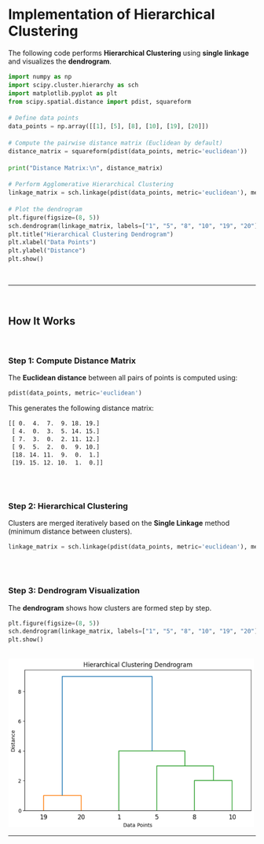 # **Implementation of Hierarchical Clustering**

The following code performs **Hierarchical Clustering** using **single linkage** and visualizes the **dendrogram**.

```python
import numpy as np
import scipy.cluster.hierarchy as sch
import matplotlib.pyplot as plt
from scipy.spatial.distance import pdist, squareform

# Define data points
data_points = np.array([[1], [5], [8], [10], [19], [20]])

# Compute the pairwise distance matrix (Euclidean by default)
distance_matrix = squareform(pdist(data_points, metric='euclidean'))

print("Distance Matrix:\n", distance_matrix)  

# Perform Agglomerative Hierarchical Clustering
linkage_matrix = sch.linkage(pdist(data_points, metric='euclidean'), method='single')  # Change method if needed

# Plot the dendrogram
plt.figure(figsize=(8, 5))
sch.dendrogram(linkage_matrix, labels=["1", "5", "8", "10", "19", "20"])
plt.title("Hierarchical Clustering Dendrogram")
plt.xlabel("Data Points")
plt.ylabel("Distance")
plt.show()
```

<br>

---

<br>

## **How It Works**

<br>


### **Step 1: Compute Distance Matrix**
The **Euclidean distance** between all pairs of points is computed using:
```python
pdist(data_points, metric='euclidean')
```
This generates the following distance matrix:
```
[[ 0.  4.  7.  9. 18. 19.]
 [ 4.  0.  3.  5. 14. 15.]
 [ 7.  3.  0.  2. 11. 12.]
 [ 9.  5.  2.  0.  9. 10.]
 [18. 14. 11.  9.  0.  1.]
 [19. 15. 12. 10.  1.  0.]]
```

<br>


<br>

### **Step 2: Hierarchical Clustering**
Clusters are merged iteratively based on the **Single Linkage** method (minimum distance between clusters).
```python
linkage_matrix = sch.linkage(pdist(data_points, metric='euclidean'), method='single')
```

<br>



<br>

### **Step 3: Dendrogram Visualization**
The **dendrogram** shows how clusters are formed step by step.
```python
plt.figure(figsize=(8, 5))
sch.dendrogram(linkage_matrix, labels=["1", "5", "8", "10", "19", "20"])
plt.show()
```

<br>

<img src="images/pic1.png"  width="500">


<br>

---

<br>



